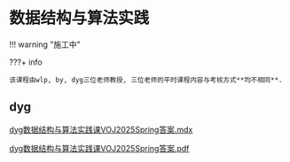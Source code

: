 # 数据结构与算法实践

!!! warning "施工中"

???+ info 

    该课程由wlp, by, dyg三位老师教授, 三位老师的平时课程内容与考核方式**均不相同**.

## dyg

[dyg数据结构与算法实践课VOJ2025Spring答案.mdx](../res/%E8%BD%AF%E4%BB%B6%E5%B7%A5%E7%A8%8B%E5%AD%A6%E9%99%A2/%E6%95%B0%E6%8D%AE%E7%BB%93%E6%9E%84%E4%B8%8E%E7%AE%97%E6%B3%95%E5%AE%9E%E8%B7%B5/dyg/dyg%E6%95%B0%E6%8D%AE%E7%BB%93%E6%9E%84%E4%B8%8E%E7%AE%97%E6%B3%95%E5%AE%9E%E8%B7%B5%E8%AF%BEVOJ2025Spring%E7%AD%94%E6%A1%88.mdx)

[dyg数据结构与算法实践课VOJ2025Spring答案.pdf](../res/%E8%BD%AF%E4%BB%B6%E5%B7%A5%E7%A8%8B%E5%AD%A6%E9%99%A2/%E6%95%B0%E6%8D%AE%E7%BB%93%E6%9E%84%E4%B8%8E%E7%AE%97%E6%B3%95%E5%AE%9E%E8%B7%B5/dyg/dyg%E6%95%B0%E6%8D%AE%E7%BB%93%E6%9E%84%E4%B8%8E%E7%AE%97%E6%B3%95%E5%AE%9E%E8%B7%B5%E8%AF%BEVOJ2025Spring%E7%AD%94%E6%A1%88.pdf)
